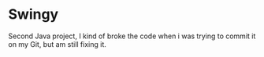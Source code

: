 # Swingy
Second Java project, I kind of broke the code when i was trying to commit it on my Git, but am still fixing it.
